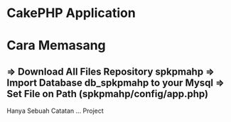 # CakePHP Application
# Cara Memasang 
=> Download All Files Repository spkpmahp
=> Import Database db_spkpmahp to your Mysql
=> Set File on Path (spkpmahp/config/app.php)
--------------------------------------------------
Hanya Sebuah Catatan ...
Project 
